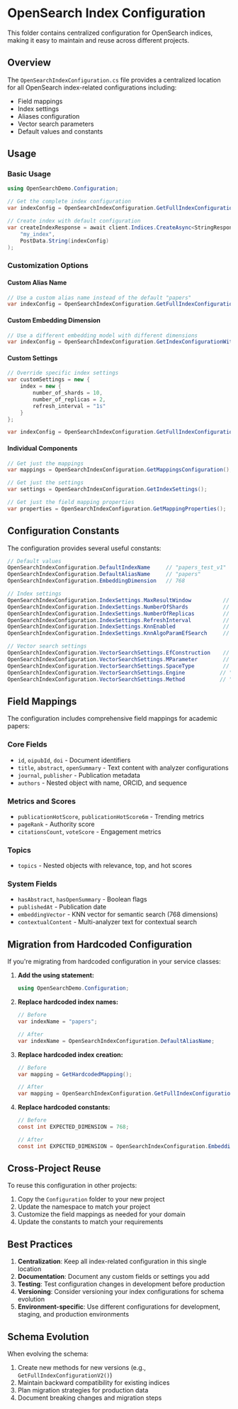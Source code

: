# OpenSearch Index Configuration

This folder contains centralized configuration for OpenSearch indices, making it easy to maintain and reuse across different projects.

## Overview

The `OpenSearchIndexConfiguration.cs` file provides a centralized location for all OpenSearch index-related configurations including:

- Field mappings
- Index settings
- Aliases configuration
- Vector search parameters
- Default values and constants

## Usage

### Basic Usage

```csharp
using OpenSearchDemo.Configuration;

// Get the complete index configuration
var indexConfig = OpenSearchIndexConfiguration.GetFullIndexConfiguration();

// Create index with default configuration
var createIndexResponse = await client.Indices.CreateAsync<StringResponse>(
    "my_index",
    PostData.String(indexConfig)
);
```

### Customization Options

#### Custom Alias Name

```csharp
// Use a custom alias name instead of the default "papers"
var indexConfig = OpenSearchIndexConfiguration.GetFullIndexConfiguration("my_papers");
```

#### Custom Embedding Dimension

```csharp
// Use a different embedding model with different dimensions
var indexConfig = OpenSearchIndexConfiguration.GetIndexConfigurationWithCustomEmbeddingDimension(512, "my_papers");
```

#### Custom Settings

```csharp
// Override specific index settings
var customSettings = new {
    index = new {
        number_of_shards = 10,
        number_of_replicas = 2,
        refresh_interval = "1s"
    }
};

var indexConfig = OpenSearchIndexConfiguration.GetFullIndexConfiguration("papers", customSettings);
```

#### Individual Components

```csharp
// Get just the mappings
var mappings = OpenSearchIndexConfiguration.GetMappingsConfiguration();

// Get just the settings
var settings = OpenSearchIndexConfiguration.GetIndexSettings();

// Get just the field mapping properties
var properties = OpenSearchIndexConfiguration.GetMappingProperties();
```

## Configuration Constants

The configuration provides several useful constants:

```csharp
// Default values
OpenSearchIndexConfiguration.DefaultIndexName     // "papers_test_v1"
OpenSearchIndexConfiguration.DefaultAliasName     // "papers"
OpenSearchIndexConfiguration.EmbeddingDimension   // 768

// Index settings
OpenSearchIndexConfiguration.IndexSettings.MaxResultWindow          // 50000
OpenSearchIndexConfiguration.IndexSettings.NumberOfShards           // 30
OpenSearchIndexConfiguration.IndexSettings.NumberOfReplicas         // 1
OpenSearchIndexConfiguration.IndexSettings.RefreshInterval          // "-1"
OpenSearchIndexConfiguration.IndexSettings.KnnEnabled               // true
OpenSearchIndexConfiguration.IndexSettings.KnnAlgoParamEfSearch     // 128

// Vector search settings
OpenSearchIndexConfiguration.VectorSearchSettings.EfConstruction    // 128
OpenSearchIndexConfiguration.VectorSearchSettings.MParameter        // 24
OpenSearchIndexConfiguration.VectorSearchSettings.SpaceType         // "cosinesimil"
OpenSearchIndexConfiguration.VectorSearchSettings.Engine           // "lucene"
OpenSearchIndexConfiguration.VectorSearchSettings.Method           // "hnsw"
```

## Field Mappings

The configuration includes comprehensive field mappings for academic papers:

### Core Fields

- `id`, `oipubId`, `doi` - Document identifiers
- `title`, `abstract`, `openSummary` - Text content with analyzer configurations
- `journal`, `publisher` - Publication metadata
- `authors` - Nested object with name, ORCID, and sequence

### Metrics and Scores

- `publicationHotScore`, `publicationHotScore6m` - Trending metrics
- `pageRank` - Authority score
- `citationsCount`, `voteScore` - Engagement metrics

### Topics

- `topics` - Nested objects with relevance, top, and hot scores

### System Fields

- `hasAbstract`, `hasOpenSummary` - Boolean flags
- `publishedAt` - Publication date
- `embeddingVector` - KNN vector for semantic search (768 dimensions)
- `contextualContent` - Multi-analyzer text for contextual search

## Migration from Hardcoded Configuration

If you're migrating from hardcoded configuration in your service classes:

1. **Add the using statement:**

   ```csharp
   using OpenSearchDemo.Configuration;
   ```

2. **Replace hardcoded index names:**

   ```csharp
   // Before
   var indexName = "papers";

   // After
   var indexName = OpenSearchIndexConfiguration.DefaultAliasName;
   ```

3. **Replace hardcoded index creation:**

   ```csharp
   // Before
   var mapping = GetHardcodedMapping();

   // After
   var mapping = OpenSearchIndexConfiguration.GetFullIndexConfiguration();
   ```

4. **Replace hardcoded constants:**

   ```csharp
   // Before
   const int EXPECTED_DIMENSION = 768;

   // After
   const int EXPECTED_DIMENSION = OpenSearchIndexConfiguration.EmbeddingDimension;
   ```

## Cross-Project Reuse

To reuse this configuration in other projects:

1. Copy the `Configuration` folder to your new project
2. Update the namespace to match your project
3. Customize the field mappings as needed for your domain
4. Update the constants to match your requirements

## Best Practices

1. **Centralization**: Keep all index-related configuration in this single location
2. **Documentation**: Document any custom fields or settings you add
3. **Testing**: Test configuration changes in development before production
4. **Versioning**: Consider versioning your index configurations for schema evolution
5. **Environment-specific**: Use different configurations for development, staging, and production environments

## Schema Evolution

When evolving the schema:

1. Create new methods for new versions (e.g., `GetFullIndexConfigurationV2()`)
2. Maintain backward compatibility for existing indices
3. Plan migration strategies for production data
4. Document breaking changes and migration steps
